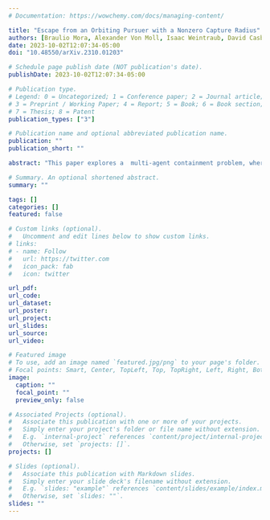 ```yaml
---
# Documentation: https://wowchemy.com/docs/managing-content/

title: "Escape from an Orbiting Pursuer with a Nonzero Capture Radius"
authors: [Braulio Mora, Alexander Von Moll, Isaac Weintraub, David Casbeer, Animesh Chakravarthy]
date: 2023-10-02T12:07:34-05:00
doi: "10.48550/arXiv.2310.01203"

# Schedule page publish date (NOT publication's date).
publishDate: 2023-10-02T12:07:34-05:00

# Publication type.
# Legend: 0 = Uncategorized; 1 = Conference paper; 2 = Journal article;
# 3 = Preprint / Working Paper; 4 = Report; 5 = Book; 6 = Book section;
# 7 = Thesis; 8 = Patent
publication_types: ["3"]

# Publication name and optional abbreviated publication name.
publication: ""
publication_short: ""

abstract: "This paper explores a  multi-agent containment problem, where a fast evader, modeled having constant speed and using constant heading, attempts to escape a circular containment region that is orbited by a slower pursuer with a nonzero capture radius. The pursuer is constrained to move along the edge of the containment region and seeks to capture the evader. This paper presents an in-depth analysis of this pursuer-evader containment scenario. First, multiple types of capture conditions for a single-pursuer case are analyzed defining the worst-case initial position for the pursuer. Second, a parametric study is performed to demonstrate the effects of speed ratio, capture radius, and initial location of the evader. Finally, a reachability analysis is performed to investigate the viable escape headings and reachable regions by the evader. This work provides a foundation for the analysis of escape under more general evader inputs as well as a multiple-pursuer version of the scenario."

# Summary. An optional shortened abstract.
summary: ""

tags: []
categories: []
featured: false

# Custom links (optional).
#   Uncomment and edit lines below to show custom links.
# links:
# - name: Follow
#   url: https://twitter.com
#   icon_pack: fab
#   icon: twitter

url_pdf:
url_code:
url_dataset:
url_poster:
url_project:
url_slides:
url_source:
url_video:

# Featured image
# To use, add an image named `featured.jpg/png` to your page's folder. 
# Focal points: Smart, Center, TopLeft, Top, TopRight, Left, Right, BottomLeft, Bottom, BottomRight.
image:
  caption: ""
  focal_point: ""
  preview_only: false

# Associated Projects (optional).
#   Associate this publication with one or more of your projects.
#   Simply enter your project's folder or file name without extension.
#   E.g. `internal-project` references `content/project/internal-project/index.md`.
#   Otherwise, set `projects: []`.
projects: []

# Slides (optional).
#   Associate this publication with Markdown slides.
#   Simply enter your slide deck's filename without extension.
#   E.g. `slides: "example"` references `content/slides/example/index.md`.
#   Otherwise, set `slides: ""`.
slides: ""
---
```

